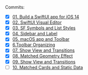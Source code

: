 Commits:
- [x] [01. Build a SwiftUI app for iOS 14](https://github.com/mrgsdev/DesignCode/commit/e679ff9bac60b8175d8eb3ca7b68e2c1a5a4a92d)
- [x] [02. SwiftUI Visual Editor](https://github.com/mrgsdev/DesignCode/commit/bb48f90c03b0093556d4ad9d5ee7b5ae46f9a4a5)
- [x] [03. SF Symbols and List Styles](https://github.com/mrgsdev/DesignCode/commit/ab7005b7b2c2dc0edad8c8bf0b2d20a12877aeea)
- [x] [04. Sidebar and Label](https://github.com/mrgsdev/DesignCode/commit/4cce56b6b0b170cf7368c93f43b1920ffdc57732)
- [x] [05. macOS app and Toolbar](https://github.com/mrgsdev/DesignCode/commit/4a87eaa6abe3a33045e5d5558e1e14e7295ca8fe)
- [x] [6.Toolbar Organizing](https://github.com/mrgsdev/DesignCode/commit/719d8cff12e5e3dec8588b9345d61139032aed79)
- [x] [07. Show View and Transitions](https://github.com/mrgsdev/DesignCode/commit/7f2e9929196e0932cfae61a8ae60b35cbe835cf0)
- [x] [08. Matched Geometry Effect](https://github.com/mrgsdev/DesignCode/commit/69b6a92eea7cb126a63d16e5b87f77de3fc428d2#diff-f397b2875894ef7877c301457d2c0e09d60a69f199336446b430549bb7776a42)
- [x] [09. Show View and Transitions](https://github.com/mrgsdev/DesignCode/commit/1ac072e8defa7c992a28345468fc128541bb0797)
- [ ] [10. Matched Cards and Static Data](https://github.com/mrgsdev/DesignCode/commit/d8ea5768ac30f9caa58286fc8e5a3d698c8fb075)
